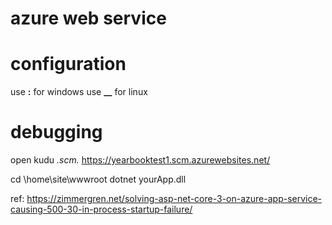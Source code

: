 # azure web service

# configuration
use **:** for windows
use **__** for linux

# debugging 

open kudu 
*.scm.*
https://yearbooktest1.scm.azurewebsites.net/

cd \home\site\wwwroot
dotnet yourApp.dll


ref: https://zimmergren.net/solving-asp-net-core-3-on-azure-app-service-causing-500-30-in-process-startup-failure/ 